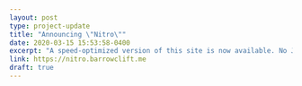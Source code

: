 ```yaml
---
layout: post
type: project-update
title: "Announcing \"Nitro\""
date: 2020-03-15 15:53:58-0400
excerpt: "A speed-optimized version of this site is now available. No Javascript, no floating menus, no B.S."
link: https://nitro.barrowclift.me
draft: true
---
```

